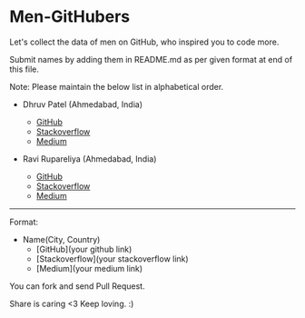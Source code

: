 # Men-GitHubers
Let's collect the data of men on GitHub, who inspired you to code more.

Submit names by adding them in README.md as per given format at end of this file.

Note: Please maintain the below list in alphabetical order.

- Dhruv Patel (Ahmedabad, India)
  - [GitHub](https://github.com/DearDhruv)
  - [Stackoverflow](https://stackoverflow.com/users/596566/deardhruv)
  - [Medium](https://medium.com/@DearDhruv)
  
- Ravi Rupareliya (Ahmedabad, India)
  - [GitHub](https://github.com/ravirupareliya)
  - [Stackoverflow](https://stackoverflow.com/users/3134215/ravi-rupareliya)
  - [Medium](https://medium.com/@ravirupareliya)
  
  


----------
Format: 

- Name(City, Country)
  - [GitHub](your github link)
  - [Stackoverflow](your stackoverflow link)
  - [Medium](your medium link)
 
 
 You can fork and send Pull Request. 
 
 Share is caring <3 Keep loving. :)
